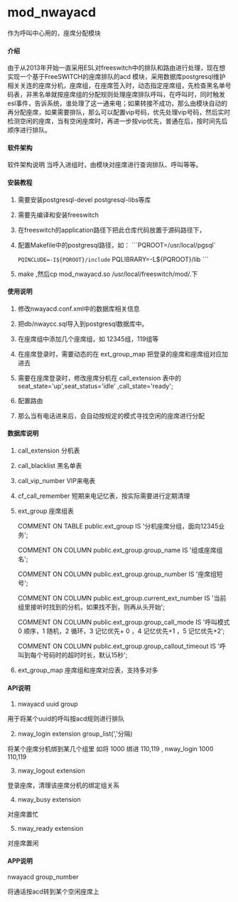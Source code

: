 # mod_nwayacd
作为呼叫中心用的，座席分配模块
#### 介绍
由于从2013年开始一直采用ESL对freeswitch中的排队和路由进行处理，现在想实现一个基于FreeSWITCH的座席排队的acd 模块，采用数据库postgresql维护相关关连的座席分机，座席组，在座席签入时，动态指定座席组，先检查黑名单号码表，非黑名单就按座席组的分配规则处理座席排队呼叫，在呼叫时，同时触发esl事件，告诉系统，谁处理了这一通来电；如果转接不成功，那么由模块自动的再分配座席，如果需要排队，那么可以配置vip号码，优先处理vip号码，然后实时检测空闲的座席，当有空闲座席时，再进一步按vip优先，普通在后，按时间先后顺序进行排队。

#### 软件架构
软件架构说明
当呼入进组时，由模块对座席进行查询排队、呼叫等等。

#### 安装教程

1. 需要安装postgresql-devel postgresql-libs等库

2. 需要先编译和安装freeswitch

3. 在freeswitch的application路径下把此仓库代码放置于源码路径下，

4. 配置Makefile中的postgresql路径，如：
   ```PQROOT=/usr/local/pgsql`

   `PQINCLUDE=-I${PQROOT}/include`
   PQLIBRARY=-L${PQROOT}/lib  ```

5. make ,然后cp mod_nwayacd.so /usr/local/freeswitch/mod/.下

#### 使用说明

1.  修改nwayacd.conf.xml中的数据库相关信息

2.  把db/nwaycc.sql导入到postgresql数据库中。

3.  在座席组中添加几个座席组，如 12345组，119组等

4.  在座席登录时，需要动态的在 ext_group_map 把登录的座席和座席组对应加进去

5.  需要在座席登录时，修改座席分机在 call_extension 表中的seat_state='up',seat_status='idle' ,call_state='ready';

6.  配置路由 <action appliction="nwayacd" data="12345"/>

7.  那么当有电话进来后，会自动按规定的模式寻找空闲的座席进行分配



#### 数据库说明

1.  call_extension    分机表

2.  call_blacklist    黑名单表

3.  call_vip_number   VIP来电表

4.  cf_call_remember  短期来电记忆表，按实际需要进行定期清理

5.  ext_group         座席组表

    COMMENT ON TABLE public.ext_group
        IS '分机座席分组，面向12345业务';

    COMMENT ON COLUMN public.ext_group.group_name IS '组或座席组名';

    COMMENT ON COLUMN public.ext_group.group_number IS '座席组短号';

    COMMENT ON COLUMN public.ext_group.current_ext_number IS '当前组里接听时找到的分机，如果找不到，则再从头开始';

    COMMENT ON COLUMN public.ext_group.group_call_mode IS '呼叫模式 0 顺序，1 随机，2 循环，3 记忆优先+ 0 ，4 记忆优先+1 ，5 记忆优先+2';

    COMMENT ON COLUMN public.ext_group.group_callout_timeout IS '呼叫到每个号码时的超时时长，默认15秒';

6.  ext_group_map     座席组和座席对应表，支持多对多

#### API说明
1.  nwayacd uuid group

用于将某个uuid的呼叫按acd规则进行排队

2.  nway_login extension group_list(','分隔)

将某个座席分机绑到某几个组里  如将 1000 绑进 110,119 ,   nway_login 1000 110,119

3.  nway_logout extension

登录座席，清理该座席分机的绑定组关系

4.  nway_busy extension

对座席置忙

5.  nway_ready extension

对座席置闲

#### APP说明
nwayacd group_number

将通话按acd转到某个空闲座席上



